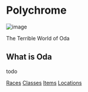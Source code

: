 # Polychrome

![image](images/oda-splash.png)

The Terrible World of Oda

## What is Oda

todo

[Races](/races/index.md)
[Classes](/classes/index.md)
[Items](/items/index.md)
[Locations](/locations/index.md)

